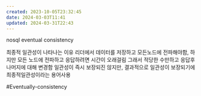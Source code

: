 ```yaml
---
created: 2023-10-05T23:32:45
date: 2024-03-03T11:41
updated: 2024-03-31T22:43
---
```

nosql eventual consistency

최종적 일관성이 나타나는 이유
리더에서 데이터를 저장하고 모든노드에 전파해야함, 하지만 모든 노드에 전파하고 응답하려면 시간이 오래걸림
그래서 적당한 수만하고 응답후
나머지에 대해 변경함
일관성이 즉시 보장되진 않지만, 결과적으로 일관성이 보장되기에 최종적일관성이라는 용어사용

#Eventually-consistency